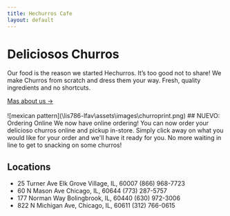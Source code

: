 ```yaml
---
title: Hechurros Cafe
layout: default
---
```

<div class="parallax-wrapper">
        <div class="content">
              <h1>Deliciosos Churros</h1>
              <p>Our food is the reason we started Hechurros. It’s too good not to share! We make Churros from scratch
              and dress them your way. Fresh, quality ingredients and no shortcuts.</p>
              <div class="squiggle">
                <a href="/lis786-lfav/about/" id="underline">Mas about us &#x2192;</a>
              </div>
        </div>
</div><br>
<span id="image">
![mexican pattern](\lis786-lfav\assets\images\churroprint.png)</span>
## NUEVO: Ordering Online
We now have online ordering! You can now order your delicioso churros online and
pickup in-store. Simply click away on what you would like for your order and we'll
have it ready for you. No more waiting in line to get to snacking on some churros!

## Locations
- 25 Turner Ave Elk Grove Village, IL, 60007 (866) 968-7723
- 60 N Mason Ave Chicago, IL, 60644 (773) 287-5757
- 177 Norman Way Bolingbrook, IL, 60440 (630) 972-3006
- 822 N Michigan Ave, Chicago, IL, 60611 (312) 766-0615
